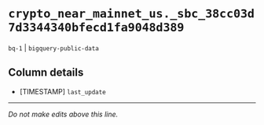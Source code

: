 # `crypto_near_mainnet_us._sbc_38cc03d7d3344340bfecd1fa9048d389`
`bq-1` | `bigquery-public-data`

## Column details
* [TIMESTAMP] `last_update`

-------------------------------------------------------------------------------
*Do not make edits above this line.*
